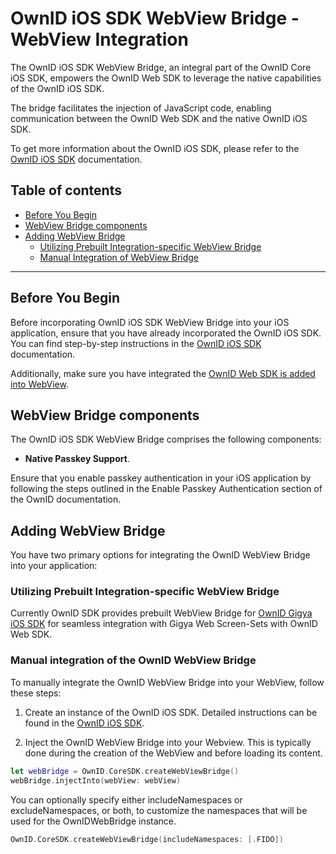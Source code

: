 # OwnID iOS SDK WebView Bridge - WebView Integration

The OwnID iOS SDK WebView Bridge, an integral part of the OwnID Core iOS SDK, empowers the OwnID Web SDK to leverage the native capabilities of the OwnID iOS SDK. 

The bridge facilitates the injection of JavaScript code, enabling communication between the OwnID Web SDK and the native OwnID iOS SDK.

To get more information about the OwnID iOS SDK, please refer to the [OwnID iOS SDK](../README.md) documentation.

## Table of contents
* [Before You Begin](#before-you-begin)
* [WebView Bridge components](#webView-bridge-components)
* [Adding WebView Bridge](#adding-webview-bridge)
   + [Utilizing Prebuilt Integration-specific WebView Bridge](#utilizing-prebuilt-integration-specific-webview-bridge)
   + [Manual Integration of WebView Bridge](#manual-integration-of-webview-bridge)

---

## Before You Begin
Before incorporating OwnID iOS SDK WebView Bridge into your iOS application, ensure that you have already incorporated the OwnID iOS SDK. You can find step-by-step instructions in the [OwnID iOS SDK](../README.md) documentation.

Additionally, make sure you have integrated the [OwnID Web SDK is added into WebView](https://docs.ownid.com).

## WebView Bridge components

The OwnID iOS SDK WebView Bridge comprises the following components:

 - **Native Passkey Support**. 
 
Ensure that you enable passkey authentication in your iOS application by following the steps outlined in the Enable Passkey Authentication section of the OwnID documentation.

## Adding WebView Bridge
You have two primary options for integrating the OwnID WebView Bridge into your application:

### Utilizing Prebuilt Integration-specific WebView Bridge

Currently OwnID SDK provides prebuilt WebView Bridge for [OwnID Gigya iOS SDK](sdk-gigya.md#add-ownid-webview-bridge) for seamless integration with Gigya Web Screen-Sets with OwnID Web SDK.

### Manual integration of the OwnID WebView Bridge

To manually integrate the OwnID WebView Bridge into your WebView, follow these steps:

1. Create an instance of the OwnID iOS SDK. Detailed instructions can be found in the [OwnID iOS SDK](../README.md).

2. Inject the OwnID WebView Bridge into your Webview. This is typically done during the creation of the WebView and before loading its content.

```swift
let webBridge = OwnID.CoreSDK.createWebViewBridge()
webBridge.injectInto(webView: webView)
```

You can optionally specify either includeNamespaces or excludeNamespaces, or both, to customize the namespaces that will be used for the OwnIDWebBridge instance.
```swift
OwnID.CoreSDK.createWebViewBridge(includeNamespaces: [.FIDO])
```
